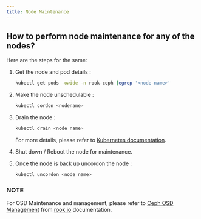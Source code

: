 ```yaml
---
title: Node Maintenance
---
```


## How to perform node maintenance for any of the nodes?

Here are the steps for the same:

1. Get the node and pod details :

    ```bash
    kubectl get pods -owide -n rook-ceph |egrep '<node-name>'
    ```

2. Make the node unschedulable :

    ```bash
    kubectl cordon <nodename>
    ```

3. Drain the node :

    ```bash
    kubectl drain <node name>
    ```

    For more details, please refer to [Kubernetes documentation](https://kubernetes.io/docs/reference/generated/kubectl/kubectl-commands#drain).

4. Shut down / Reboot the node for maintenance.

5. Once the node is back up uncordon the node :

    ```bash
    kubectl uncordon <node name>
    ```

### **NOTE**

For OSD Maintenance and management, please refer to [Ceph OSD Management](https://rook.io/docs/rook/latest/Storage-Configuration/Advanced/ceph-osd-mgmt/) from [rook.io](https://rook.io/) documentation.
